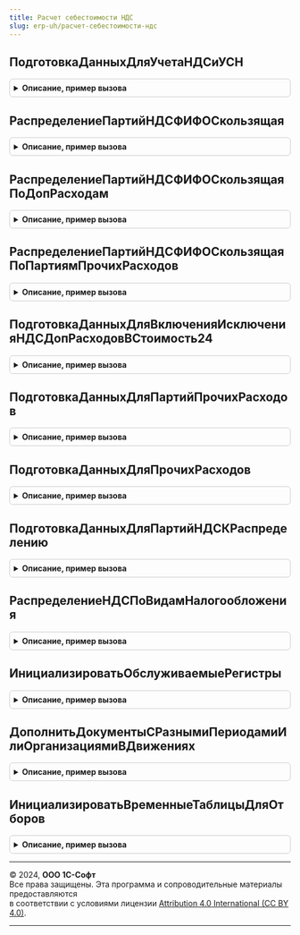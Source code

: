 ```yaml
---
title: Расчет себестоимости НДС
slug: erp-uh/расчет-себестоимости-ндс
---
```



## ПодготовкаДанныхДляУчетаНДСиУСН
<details style="margin: 1em 0; padding: 0.5em; border: 1px solid #ccc; border-radius: 6px;">

<summary style="font-weight: bold; cursor: pointer;">Описание, пример вызова</summary>

```bsl

//++ Локализация

// Этап "ПодготовкаДанныхДляУчетаНДСиУСН"
//
// Параметры:
//	ПараметрыРасчета - Структура - параметры расчета себестоимости
//
Процедура ПодготовкаДанныхДляУчетаНДСиУСН(ПараметрыРасчета) Экспорт
```

Пример вызова
```bsl
РасчетСебестоимостиНДС.ПодготовкаДанныхДляУчетаНДСиУСН(ПараметрыРасчета) 
```
</details>

## РаспределениеПартийНДСФИФОСкользящая
<details style="margin: 1em 0; padding: 0.5em; border: 1px solid #ccc; border-radius: 6px;">

<summary style="font-weight: bold; cursor: pointer;">Описание, пример вызова</summary>

```bsl

//-- Локализация

// Этап "РаспределениеПартийНДСФИФОСкользящая"
//
// Параметры:
//	ПараметрыРасчета - Структура - параметры расчета себестоимости
//
Процедура РаспределениеПартийНДСФИФОСкользящая(ПараметрыРасчета) Экспорт
```

Пример вызова
```bsl
РасчетСебестоимостиНДС.РаспределениеПартийНДСФИФОСкользящая(ПараметрыРасчета) 
```
</details>

## РаспределениеПартийНДСФИФОСкользящаяПоДопРасходам
<details style="margin: 1em 0; padding: 0.5em; border: 1px solid #ccc; border-radius: 6px;">

<summary style="font-weight: bold; cursor: pointer;">Описание, пример вызова</summary>

```bsl

// Этап "РаспределениеПартийНДСФИФОСкользящаяПоДопРасходам"
//
// Параметры:
//	ПараметрыРасчета - Структура - параметры расчета себестоимости
//
Процедура РаспределениеПартийНДСФИФОСкользящаяПоДопРасходам(ПараметрыРасчета) Экспорт
```

Пример вызова
```bsl
РасчетСебестоимостиНДС.РаспределениеПартийНДСФИФОСкользящаяПоДопРасходам(ПараметрыРасчета) 
```
</details>

## РаспределениеПартийНДСФИФОСкользящаяПоПартиямПрочихРасходов
<details style="margin: 1em 0; padding: 0.5em; border: 1px solid #ccc; border-radius: 6px;">

<summary style="font-weight: bold; cursor: pointer;">Описание, пример вызова</summary>

```bsl

//++ Локализация

// Этап "РаспределениеПартийНДСФИФОСкользящаяПоПартиямПрочихРасходов"
//
// Параметры:
//	ПараметрыРасчета - Структура - параметры расчета себестоимости
//
Процедура РаспределениеПартийНДСФИФОСкользящаяПоПартиямПрочихРасходов(ПараметрыРасчета) Экспорт
```

Пример вызова
```bsl
РасчетСебестоимостиНДС.РаспределениеПартийНДСФИФОСкользящаяПоПартиямПрочихРасходов(ПараметрыРасчета) 
```
</details>

## ПодготовкаДанныхДляВключенияИсключенияНДСДопРасходовВСтоимость24
<details style="margin: 1em 0; padding: 0.5em; border: 1px solid #ccc; border-radius: 6px;">

<summary style="font-weight: bold; cursor: pointer;">Описание, пример вызова</summary>

```bsl

//-- Локализация

// Этап "ПодготовкаДанныхДляВключенияИсключенияНДСДопРасходовВСтоимость24"
//
// Параметры:
//	ПараметрыРасчета - Структура - параметры расчета себестоимости
//
Процедура ПодготовкаДанныхДляВключенияИсключенияНДСДопРасходовВСтоимость24(ПараметрыРасчета) Экспорт
```

Пример вызова
```bsl
РасчетСебестоимостиНДС.ПодготовкаДанныхДляВключенияИсключенияНДСДопРасходовВСтоимость24(ПараметрыРасчета) 
```
</details>

## ПодготовкаДанныхДляПартийПрочихРасходов
<details style="margin: 1em 0; padding: 0.5em; border: 1px solid #ccc; border-radius: 6px;">

<summary style="font-weight: bold; cursor: pointer;">Описание, пример вызова</summary>

```bsl

// Этап "ПодготовкаДанныхДляПартийПрочихРасходов"
//
// Параметры:
//	ПараметрыРасчета - Структура - параметры расчета себестоимости
//
Процедура ПодготовкаДанныхДляПартийПрочихРасходов(ПараметрыРасчета) Экспорт
```

Пример вызова
```bsl
РасчетСебестоимостиНДС.ПодготовкаДанныхДляПартийПрочихРасходов(ПараметрыРасчета) 
```
</details>

## ПодготовкаДанныхДляПрочихРасходов
<details style="margin: 1em 0; padding: 0.5em; border: 1px solid #ccc; border-radius: 6px;">

<summary style="font-weight: bold; cursor: pointer;">Описание, пример вызова</summary>

```bsl

//++ Локализация

// Этап "ПодготовкаДанныхДляПрочихРасходов"
//
// Параметры:
//	ПараметрыРасчета - Структура - параметры расчета себестоимости
//
Процедура ПодготовкаДанныхДляПрочихРасходов(ПараметрыРасчета) Экспорт
```

Пример вызова
```bsl
РасчетСебестоимостиНДС.ПодготовкаДанныхДляПрочихРасходов(ПараметрыРасчета) 
```
</details>

## ПодготовкаДанныхДляПартийНДСКРаспределению
<details style="margin: 1em 0; padding: 0.5em; border: 1px solid #ccc; border-radius: 6px;">

<summary style="font-weight: bold; cursor: pointer;">Описание, пример вызова</summary>

```bsl


// Этап "ПодготовкаДанныхДляПартийНДСКРаспределению"
//
// Параметры:
//	ПараметрыРасчета - Структура - параметры расчета себестоимости
//
Процедура ПодготовкаДанныхДляПартийНДСКРаспределению(ПараметрыРасчета) Экспорт
```

Пример вызова
```bsl
РасчетСебестоимостиНДС.ПодготовкаДанныхДляПартийНДСКРаспределению(ПараметрыРасчета) 
```
</details>

## РаспределениеНДСПоВидамНалогообложения
<details style="margin: 1em 0; padding: 0.5em; border: 1px solid #ccc; border-radius: 6px;">

<summary style="font-weight: bold; cursor: pointer;">Описание, пример вызова</summary>

```bsl

// Этап формирования документов РаспределениеНДС
//
// Параметры:
//	ПараметрыРасчета - Структура - параметры расчета себестоимости
//
Процедура РаспределениеНДСПоВидамНалогообложения(ПараметрыРасчета) Экспорт
```

Пример вызова
```bsl
РасчетСебестоимостиНДС.РаспределениеНДСПоВидамНалогообложения(ПараметрыРасчета) 
```
</details>

## ИнициализироватьОбслуживаемыеРегистры
<details style="margin: 1em 0; padding: 0.5em; border: 1px solid #ccc; border-radius: 6px;">

<summary style="font-weight: bold; cursor: pointer;">Описание, пример вызова</summary>

```bsl

// Инициализирует общие параметры расчета, описывающие обслуживаемые механизмом расчета регистры.
//
// Параметры:
//	ПараметрыРасчета - Структура - параметры расчета себестоимости
//
Процедура ИнициализироватьОбслуживаемыеРегистры(ПараметрыРасчета) Экспорт
```

Пример вызова
```bsl
РасчетСебестоимостиНДС.ИнициализироватьОбслуживаемыеРегистры(ПараметрыРасчета) 
```
</details>

## ДополнитьДокументыСРазнымиПериодамиИлиОрганизациямиВДвижениях
<details style="margin: 1em 0; padding: 0.5em; border: 1px solid #ccc; border-radius: 6px;">

<summary style="font-weight: bold; cursor: pointer;">Описание, пример вызова</summary>

```bsl

// Дополняет перечень документов, которые могут иметь движения в разных месяцах или по нескольким организациям.
//
// Параметры:
//	РазныеПериоды - Булево - добавлять в результат документы с движениями в разных периодах
//	РазныеОрганизации - Булево - добавлять в результат документы с движениями по нескольким организациям
//	ИмяРегистра - Строка - имя регистра накопления, для которого нужно получить перечень документов;
//		пустое значение - перечень документов для всех регистров.
//	ОписаниеДокументов - Соответствие - Ключ - ОбъектМетаданных.
//
Процедура ДополнитьДокументыСРазнымиПериодамиИлиОрганизациямиВДвижениях(РазныеПериоды, РазныеОрганизации, ИмяРегистра, ОписаниеДокументов) Экспорт
```

Пример вызова
```bsl
РасчетСебестоимостиНДС.ДополнитьДокументыСРазнымиПериодамиИлиОрганизациямиВДвижениях(РазныеПериоды, РазныеОрганизации, ИмяРегистра, ОписаниеДокументов) 
```
</details>

## ИнициализироватьВременныеТаблицыДляОтборов
<details style="margin: 1em 0; padding: 0.5em; border: 1px solid #ccc; border-radius: 6px;">

<summary style="font-weight: bold; cursor: pointer;">Описание, пример вызова</summary>

```bsl

// Формирует общие временные таблицы для отбора данных в запросах.
//
Процедура ИнициализироватьВременныеТаблицыДляОтборов(ПараметрыРасчета) Экспорт
```

Пример вызова
```bsl
РасчетСебестоимостиНДС.ИнициализироватьВременныеТаблицыДляОтборов(ПараметрыРасчета) 
```
</details>

---

© 2024, **ООО 1С-Софт**  
Все права защищены. Эта программа и сопроводительные материалы предоставляются  
в соответствии с условиями лицензии [Attribution 4.0 International (CC BY 4.0)](https://creativecommons.org/licenses/by/4.0/legalcode).

---
